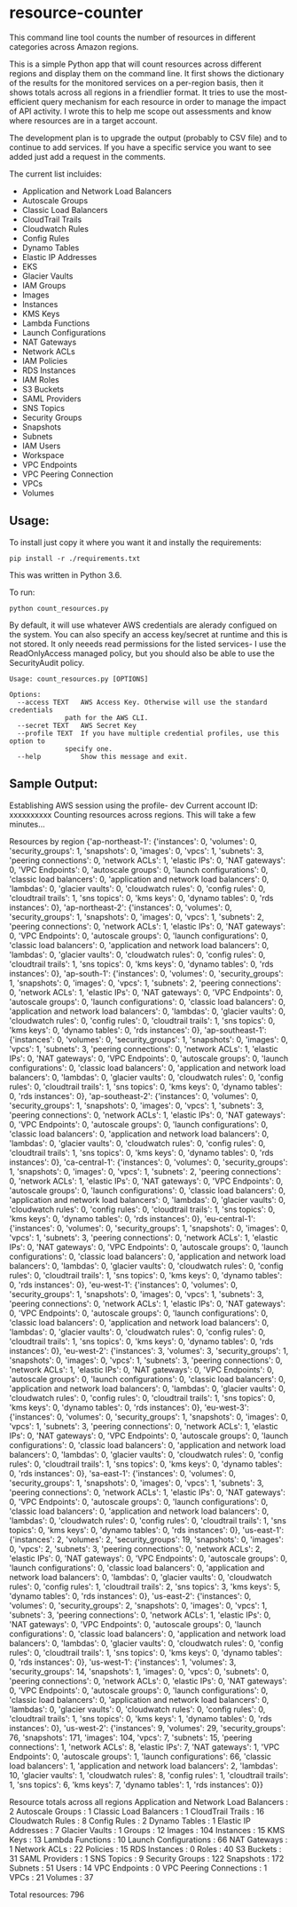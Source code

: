 # resource-counter
This command line tool counts the number of resources in different categories across Amazon regions.

This is a simple Python app that will count resources across different regions and display them on the command line. It first shows the dictionary of the results for the monitored services on a per-region basis, then it shows totals across all regions in a friendlier format. It tries to use the most-efficient query mechanism for each resource in order to manage the impact of API activity. I wrote this to help me scope out assessments and know where resources are in a target account.

The development plan is to upgrade the output (probably to CSV file) and to continue to add services. If you have a specific service you want to see added just add a request in the comments.

The current list incluides:

* Application and Network Load Balancers
* Autoscale Groups
* Classic Load Balancers
* CloudTrail Trails
* Cloudwatch Rules
* Config Rules
* Dynamo Tables
* Elastic IP Addresses
* EKS
* Glacier Vaults
* IAM Groups
* Images
* Instances
* KMS Keys
* Lambda Functions
* Launch Configurations
* NAT Gateways
* Network ACLs
* IAM Policies
* RDS Instances
* IAM Roles
* S3 Buckets
* SAML Providers
* SNS Topics
* Security Groups
* Snapshots 
* Subnets
* IAM Users
* Workspace
* VPC Endpoints
* VPC Peering Connection
* VPCs
* Volumes

## Usage:

To install just copy it where you want it and instally the requirements:

	pip install -r ./requirements.txt

This was written in Python 3.6.

To run:

	python count_resources.py 

By default, it will use whatever AWS credentials are alerady configued on the system. You can also specify an access key/secret at runtime and this is not stored. It only neeeds read permissions for the listed services- I use the ReadOnlyAccess managed policy, but you should also be able to use the SecurityAudit policy.

	Usage: count_resources.py [OPTIONS]

	Options:
	  --access TEXT   AWS Access Key. Otherwise will use the standard credentials
                  path for the AWS CLI.
	  --secret TEXT   AWS Secret Key
	  --profile TEXT  If you have multiple credential profiles, use this option to
                  specify one.
	  --help          Show this message and exit.

## Sample Output:

Establishing AWS session using the profile- dev
Current account ID: xxxxxxxxxx
Counting resources across regions. This will take a few minutes...
 
Resources by region
{'ap-northeast-1': {'instances': 0, 'volumes': 0, 'security_groups': 1, 'snapshots': 0, 'images': 0, 'vpcs': 1, 'subnets': 3, 'peering connections': 0, 'network ACLs': 1, 'elastic IPs': 0, 'NAT gateways': 0, 'VPC Endpoints': 0, 'autoscale groups': 0, 'launch configurations': 0, 'classic load balancers': 0, 'application and network load balancers': 0, 'lambdas': 0, 'glacier vaults': 0, 'cloudwatch rules': 0, 'config rules': 0, 'cloudtrail trails': 1, 'sns topics': 0, 'kms keys': 0, 'dynamo tables': 0, 'rds instances': 0}, 'ap-northeast-2': {'instances': 0, 'volumes': 0, 'security_groups': 1, 'snapshots': 0, 'images': 0, 'vpcs': 1, 'subnets': 2, 'peering connections': 0, 'network ACLs': 1, 'elastic IPs': 0, 'NAT gateways': 0, 'VPC Endpoints': 0, 'autoscale groups': 0, 'launch configurations': 0, 'classic load balancers': 0, 'application and network load balancers': 0, 'lambdas': 0, 'glacier vaults': 0, 'cloudwatch rules': 0, 'config rules': 0, 'cloudtrail trails': 1, 'sns topics': 0, 'kms keys': 0, 'dynamo tables': 0, 'rds instances': 0}, 'ap-south-1': {'instances': 0, 'volumes': 0, 'security_groups': 1, 'snapshots': 0, 'images': 0, 'vpcs': 1, 'subnets': 2, 'peering connections': 0, 'network ACLs': 1, 'elastic IPs': 0, 'NAT gateways': 0, 'VPC Endpoints': 0, 'autoscale groups': 0, 'launch configurations': 0, 'classic load balancers': 0, 'application and network load balancers': 0, 'lambdas': 0, 'glacier vaults': 0, 'cloudwatch rules': 0, 'config rules': 0, 'cloudtrail trails': 1, 'sns topics': 0, 'kms keys': 0, 'dynamo tables': 0, 'rds instances': 0}, 'ap-southeast-1': {'instances': 0, 'volumes': 0, 'security_groups': 1, 'snapshots': 0, 'images': 0, 'vpcs': 1, 'subnets': 3, 'peering connections': 0, 'network ACLs': 1, 'elastic IPs': 0, 'NAT gateways': 0, 'VPC Endpoints': 0, 'autoscale groups': 0, 'launch configurations': 0, 'classic load balancers': 0, 'application and network load balancers': 0, 'lambdas': 0, 'glacier vaults': 0, 'cloudwatch rules': 0, 'config rules': 0, 'cloudtrail trails': 1, 'sns topics': 0, 'kms keys': 0, 'dynamo tables': 0, 'rds instances': 0}, 'ap-southeast-2': {'instances': 0, 'volumes': 0, 'security_groups': 1, 'snapshots': 0, 'images': 0, 'vpcs': 1, 'subnets': 3, 'peering connections': 0, 'network ACLs': 1, 'elastic IPs': 0, 'NAT gateways': 0, 'VPC Endpoints': 0, 'autoscale groups': 0, 'launch configurations': 0, 'classic load balancers': 0, 'application and network load balancers': 0, 'lambdas': 0, 'glacier vaults': 0, 'cloudwatch rules': 0, 'config rules': 0, 'cloudtrail trails': 1, 'sns topics': 0, 'kms keys': 0, 'dynamo tables': 0, 'rds instances': 0}, 'ca-central-1': {'instances': 0, 'volumes': 0, 'security_groups': 1, 'snapshots': 0, 'images': 0, 'vpcs': 1, 'subnets': 2, 'peering connections': 0, 'network ACLs': 1, 'elastic IPs': 0, 'NAT gateways': 0, 'VPC Endpoints': 0, 'autoscale groups': 0, 'launch configurations': 0, 'classic load balancers': 0, 'application and network load balancers': 0, 'lambdas': 0, 'glacier vaults': 0, 'cloudwatch rules': 0, 'config rules': 0, 'cloudtrail trails': 1, 'sns topics': 0, 'kms keys': 0, 'dynamo tables': 0, 'rds instances': 0}, 'eu-central-1': {'instances': 0, 'volumes': 0, 'security_groups': 1, 'snapshots': 0, 'images': 0, 'vpcs': 1, 'subnets': 3, 'peering connections': 0, 'network ACLs': 1, 'elastic IPs': 0, 'NAT gateways': 0, 'VPC Endpoints': 0, 'autoscale groups': 0, 'launch configurations': 0, 'classic load balancers': 0, 'application and network load balancers': 0, 'lambdas': 0, 'glacier vaults': 0, 'cloudwatch rules': 0, 'config rules': 0, 'cloudtrail trails': 1, 'sns topics': 0, 'kms keys': 0, 'dynamo tables': 0, 'rds instances': 0}, 'eu-west-1': {'instances': 0, 'volumes': 0, 'security_groups': 1, 'snapshots': 0, 'images': 0, 'vpcs': 1, 'subnets': 3, 'peering connections': 0, 'network ACLs': 1, 'elastic IPs': 0, 'NAT gateways': 0, 'VPC Endpoints': 0, 'autoscale groups': 0, 'launch configurations': 0, 'classic load balancers': 0, 'application and network load balancers': 0, 'lambdas': 0, 'glacier vaults': 0, 'cloudwatch rules': 0, 'config rules': 0, 'cloudtrail trails': 1, 'sns topics': 0, 'kms keys': 0, 'dynamo tables': 0, 'rds instances': 0}, 'eu-west-2': {'instances': 3, 'volumes': 3, 'security_groups': 1, 'snapshots': 0, 'images': 0, 'vpcs': 1, 'subnets': 3, 'peering connections': 0, 'network ACLs': 1, 'elastic IPs': 0, 'NAT gateways': 0, 'VPC Endpoints': 0, 'autoscale groups': 0, 'launch configurations': 0, 'classic load balancers': 0, 'application and network load balancers': 0, 'lambdas': 0, 'glacier vaults': 0, 'cloudwatch rules': 0, 'config rules': 0, 'cloudtrail trails': 1, 'sns topics': 0, 'kms keys': 0, 'dynamo tables': 0, 'rds instances': 0}, 'eu-west-3': {'instances': 0, 'volumes': 0, 'security_groups': 1, 'snapshots': 0, 'images': 0, 'vpcs': 1, 'subnets': 3, 'peering connections': 0, 'network ACLs': 1, 'elastic IPs': 0, 'NAT gateways': 0, 'VPC Endpoints': 0, 'autoscale groups': 0, 'launch configurations': 0, 'classic load balancers': 0, 'application and network load balancers': 0, 'lambdas': 0, 'glacier vaults': 0, 'cloudwatch rules': 0, 'config rules': 0, 'cloudtrail trails': 1, 'sns topics': 0, 'kms keys': 0, 'dynamo tables': 0, 'rds instances': 0}, 'sa-east-1': {'instances': 0, 'volumes': 0, 'security_groups': 1, 'snapshots': 0, 'images': 0, 'vpcs': 1, 'subnets': 3, 'peering connections': 0, 'network ACLs': 1, 'elastic IPs': 0, 'NAT gateways': 0, 'VPC Endpoints': 0, 'autoscale groups': 0, 'launch configurations': 0, 'classic load balancers': 0, 'application and network load balancers': 0, 'lambdas': 0, 'cloudwatch rules': 0, 'config rules': 0, 'cloudtrail trails': 1, 'sns topics': 0, 'kms keys': 0, 'dynamo tables': 0, 'rds instances': 0}, 'us-east-1': {'instances': 2, 'volumes': 2, 'security_groups': 19, 'snapshots': 0, 'images': 0, 'vpcs': 2, 'subnets': 3, 'peering connections': 0, 'network ACLs': 2, 'elastic IPs': 0, 'NAT gateways': 0, 'VPC Endpoints': 0, 'autoscale groups': 0, 'launch configurations': 0, 'classic load balancers': 0, 'application and network load balancers': 0, 'lambdas': 0, 'glacier vaults': 0, 'cloudwatch rules': 0, 'config rules': 1, 'cloudtrail trails': 2, 'sns topics': 3, 'kms keys': 5, 'dynamo tables': 0, 'rds instances': 0}, 'us-east-2': {'instances': 0, 'volumes': 0, 'security_groups': 2, 'snapshots': 0, 'images': 0, 'vpcs': 1, 'subnets': 3, 'peering connections': 0, 'network ACLs': 1, 'elastic IPs': 0, 'NAT gateways': 0, 'VPC Endpoints': 0, 'autoscale groups': 0, 'launch configurations': 0, 'classic load balancers': 0, 'application and network load balancers': 0, 'lambdas': 0, 'glacier vaults': 0, 'cloudwatch rules': 0, 'config rules': 0, 'cloudtrail trails': 1, 'sns topics': 0, 'kms keys': 0, 'dynamo tables': 0, 'rds instances': 0}, 'us-west-1': {'instances': 1, 'volumes': 3, 'security_groups': 14, 'snapshots': 1, 'images': 0, 'vpcs': 0, 'subnets': 0, 'peering connections': 0, 'network ACLs': 0, 'elastic IPs': 0, 'NAT gateways': 0, 'VPC Endpoints': 0, 'autoscale groups': 0, 'launch configurations': 0, 'classic load balancers': 0, 'application and network load balancers': 0, 'lambdas': 0, 'glacier vaults': 0, 'cloudwatch rules': 0, 'config rules': 0, 'cloudtrail trails': 1, 'sns topics': 0, 'kms keys': 1, 'dynamo tables': 0, 'rds instances': 0}, 'us-west-2': {'instances': 9, 'volumes': 29, 'security_groups': 76, 'snapshots': 171, 'images': 104, 'vpcs': 7, 'subnets': 15, 'peering connections': 1, 'network ACLs': 8, 'elastic IPs': 7, 'NAT gateways': 1, 'VPC Endpoints': 0, 'autoscale groups': 1, 'launch configurations': 66, 'classic load balancers': 1, 'application and network load balancers': 2, 'lambdas': 10, 'glacier vaults': 1, 'cloudwatch rules': 8, 'config rules': 1, 'cloudtrail trails': 1, 'sns topics': 6, 'kms keys': 7, 'dynamo tables': 1, 'rds instances': 0}}
 
Resource totals across all regions
Application and Network Load Balancers : 2
Autoscale Groups : 1
Classic Load Balancers : 1
CloudTrail Trails : 16
Cloudwatch Rules : 8
Config Rules : 2
Dynamo Tables : 1
Elastic IP Addresses : 7
Glacier Vaults : 1
Groups : 12
Images : 104
Instances : 15
KMS Keys : 13
Lambda Functions : 10
Launch Configurations : 66
NAT Gateways : 1
Network ACLs : 22
Policies : 15
RDS Instances : 0
Roles : 40
S3 Buckets : 31
SAML Providers : 1
SNS Topics : 9
Security Groups : 122
Snapshots : 172
Subnets : 51
Users : 14
VPC Endpoints : 0
VPC Peering Connections : 1
VPCs : 21
Volumes : 37

Total resources: 796

